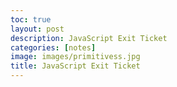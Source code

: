 ```yaml
---
toc: true
layout: post
description: JavaScript Exit Ticket
categories: [notes]
image: images/primitivess.jpg
title: JavaScript Exit Ticket 
---
```



